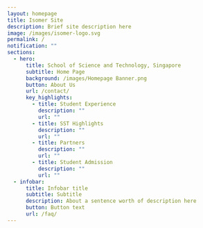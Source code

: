 ```yaml
---
layout: homepage
title: Isomer Site
description: Brief site description here
image: /images/isomer-logo.svg
permalink: /
notification: ""
sections:
  - hero:
      title: School of Science and Technology, Singapore
      subtitle: Home Page
      background: /images/Homepage Banner.png
      button: About Us
      url: /contact/
      key_highlights:
        - title: Student Experience
          description: ""
          url: ""
        - title: SST Highlights
          description: ""
          url: ""
        - title: Partners
          description: ""
          url: ""
        - title: Student Admission
          description: ""
          url: ""
  - infobar:
      title: Infobar title
      subtitle: Subtitle
      description: About a sentence worth of description here
      button: Button text
      url: /faq/
---
```

